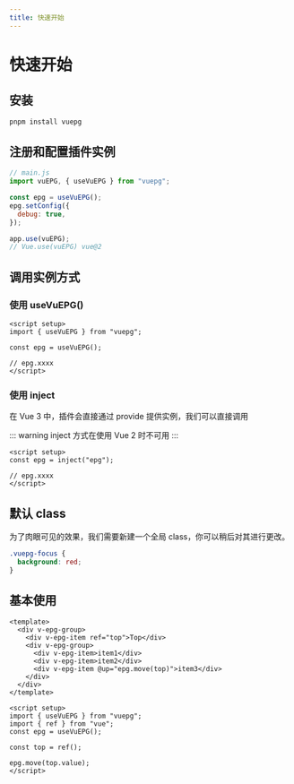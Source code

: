 ```yaml
---
title: 快速开始
---
```


# 快速开始

## 安装

```sh
pnpm install vuepg
```

## 注册和配置插件实例

```javascript
// main.js
import vuEPG, { useVuEPG } from "vuepg";

const epg = useVuEPG();
epg.setConfig({
  debug: true,
});

app.use(vuEPG);
// Vue.use(vuEPG) vue@2
```

## 调用实例方式

### 使用 useVuEPG()

```vue
<script setup>
import { useVuEPG } from "vuepg";

const epg = useVuEPG();

// epg.xxxx
</script>
```

### 使用 inject

在 Vue 3 中，插件会直接通过 provide 提供实例，我们可以直接调用

::: warning
inject 方式在使用 Vue 2 时不可用
:::

```vue
<script setup>
const epg = inject("epg");

// epg.xxxx
</script>
```

## 默认 class

为了肉眼可见的效果，我们需要新建一个全局 class，你可以稍后对其进行更改。

```css
.vuepg-focus {
  background: red;
}
```

## 基本使用

```vue
<template>
  <div v-epg-group>
    <div v-epg-item ref="top">Top</div>
    <div v-epg-group>
      <div v-epg-item>item1</div>
      <div v-epg-item>item2</div>
      <div v-epg-item @up="epg.move(top)">item3</div>
    </div>
  </div>
</template>

<script setup>
import { useVuEPG } from "vuepg";
import { ref } from "vue";
const epg = useVuEPG();

const top = ref();

epg.move(top.value);
</script>
```
